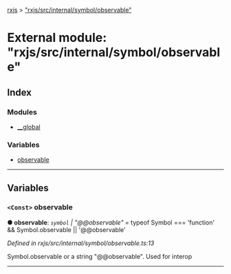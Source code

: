 [rxjs](../README.md) > ["rxjs/src/internal/symbol/observable"](../modules/_rxjs_src_internal_symbol_observable_.md)

# External module: "rxjs/src/internal/symbol/observable"

## Index

### Modules

* [__global](_rxjs_src_internal_symbol_observable_.__global.md)

### Variables

* [observable](_rxjs_src_internal_symbol_observable_.md#observable)

---

## Variables

<a id="observable"></a>

### `<Const>` observable

**● observable**: *`symbol` \| "@@observable"* =  typeof Symbol === 'function' && Symbol.observable || '@@observable'

*Defined in rxjs/src/internal/symbol/observable.ts:13*

Symbol.observable or a string "@@observable". Used for interop

___

